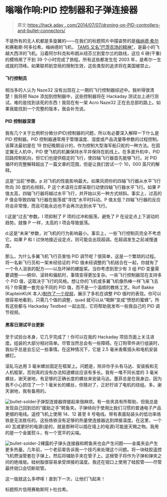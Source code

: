 # 嗡嗡作响:PID 控制器和子弹连接器

> 原文:[https://hack aday . com/2014/07/07/droning-on-PID-controllers-and-bullet-connectors/](https://hackaday.com/2014/07/07/droning-on-pid-controllers-and-bullet-connectors/)

不是所有的无人机都是多旋翼的——在我们的标题照片中摆姿势的是[梅纳德·希尔](https://www.modelaircraft.org/mag/mhill/hillindex.htm)和赛勒斯·阿多拉希。梅纳德的飞机， [TAM5 又名“巴茨农场的精神”](http://en.wikipedia.org/wiki/The_Spirit_of_Butts'_Farm)，是最小的飞越大西洋的飞机。沿着阿尔科克和布朗从纽芬兰到爱尔兰的路线，这位 6 磅(干重)的模特用了不到 39 个小时完成了旅程。所有这些都发生在 2003 年，是希尔一生成就的顶峰。如果联邦航空局的限制生效，这些类型的追求将在美国被禁止。

#### 飞行控制员

相当多的人认为 Naze32 没有出现在上一期的飞行控制器综述中。我听得很清楚！我将把 Naze 添加到控制器中，这些控制器将在 Hackaday 测试台上进行测试。难的是找到该死的东西！我现在有一架 Acro Naze32 正在去总部的路上。如果我能找到一个完整的版本，我会补充说。

#### **PID 控制器深潜**

我有几个关于比例积分微分(PID)控制器的问题，所以有必要深入解释一下什么是 PID 控制器。PID 控制器通常用于管理温度、湿度或产品流量等参数的过程控制。该算法最初是在 19 世纪晚期设计的，作为控制大型海军船只舵的一种方法。在固定翼无人机中，PID 使飞机的机翼保持水平并保持在航线上。在多直升机中，PID 回路控制航向，但它们也提供稳定的飞行，使四轴飞行器首先能够飞行。对 PID 循环的完整解释超出了一篇文章的范围，但是让我们尝试一个 10，000 英尺的解释。

这是“当前”参数。p 对飞机的性能影响最大。如果风把你的四轴飞行器从水平飞行吹向 30 度的右倾斜，P 这个术语将立即采取行动使四轴飞行器水平飞行。如果 P 值太高，四轴飞行器将越过水平飞行，并开始以另一种方式倾斜。事实上，过高的 P 值会导致四轴飞行器在振荡或“寻找”水平时抖动。P 值太低？四轴飞行器的反应将会非常慢，而且可能永远也不会再次达到水平飞行。

I:这是“过去”参数。I 项抑制了 P 项的过冲和振荡，避免了 P 在设定点上下波动的趋势。就像 P 一样，太高的 I 项会导致振荡。

d:这是“未来”参数，对飞机的行为影响最小。事实上，一些飞行控制员完全不考虑它。如果 P 和 I 过快地接近设定点，则可能会出现超调。在超调发生之前减慢速度。

那么，为什么多翼飞机飞行员害怕 PID 调节呢？很简单，这是一个繁琐的过程。将一名新飞行员和一架未经验证的 PID 值未经调整的飞机结合在一起，你就有了一个令人沮丧的配方——以及坏掉的螺旋桨。当你考虑到至少有 3 组 PID 变量需要调整——俯仰、滚转和偏航时，事情变得更加复杂。一些飞行控制器现在支持多个 PID 值，这取决于飞行的风格。想让你的飞机或多翼飞机像热棒一样飞来飞去吗？你需要一套完全不同的 PID 值，而不是一个温顺的教练工艺。Rolf Bakke (KapteinKUK 本人)[制作了一个视频](https://www.youtube.com/watch?v=YNzqTGEl2xQ)，展示了多机在调整 PID 值时的表现。你可以很容易地看到，只需几个值的调整，quad 就可以从“喝醉”变成“愤怒的蜜蜂”。所有这些都与 Hackaday Testbed 一起出现，它将帮助我发布一些我自己的 PID 调节视频。

#### **黑客日测试平台更新**

至于试验台本身，它几乎完成了！你可以在我的 Hackaday 项目页面上关注进度。组装的大部分相对简单。尽管当然总会有一些障碍。在订购零件进行组装时，我似乎总是会忘记一些事情。在这种情况下，它是 2.5 毫米香蕉插头和电机安装螺钉。

滚轧马达用 3 毫米螺丝固定在框架上。问题是，除非你手头有马达、安装板和无人机框架，否则真的没有办法知道螺丝应该有多长。我有一堆不同长度的 3 毫米螺丝，谢天谢地，有足够的正确长度的螺丝来安装马达。墨菲总是在我身边，因为我不小心抓住了一个 1 毫米长的螺丝，你猜对了，正好拧进了电机的绕组。多。谢天谢地，我有备用的。

![bullet-solder](../Images/4224f39702027db99a3dd6c2136c07a4.png)子弹型连接器焊接起来很麻烦。有一些夹具有所帮助，但我总是发现自己回到旧的“援助之手”鳄鱼夹。子弹倾向于使用比我们习惯的普通电子产品更细的电线。遥控飞机上使用 14、12 甚至 8 号电线。带有表面贴装头的低功率烙铁是无法胜任的。这些烙铁没有足够的热量使连接器达到焊接温度。在这里，一个 40 瓦或更好的电源(是的，就是那种可以插在墙上的电源)可能是天赐之物。我用的是一个金属熨斗，有一个宽平的尖端。

![bullet-solder-2](../Images/bb12c817c44179cd0726cc3d8a5f04fc.png)裸露的子弹头连接器和鳄鱼夹也会产生问题——金属夹会产生更多热量。几年前，一个老前辈告诉我一个技巧来处理这个问题。将一块硅胶遥控飞机燃油管套在子弹上，然后将辅助手夹在管子上。这根管子将作为子弹和弹夹之间的绝缘层。硅树脂很容易承受焊接的温度。我还在钳口上使用了硅胶管——尽管最终钳口会切断软管。

这一版就这么多啰嗦！直到下一次，让他们飞起来！

标题照片信用赛勒斯阿卜杜拉希。